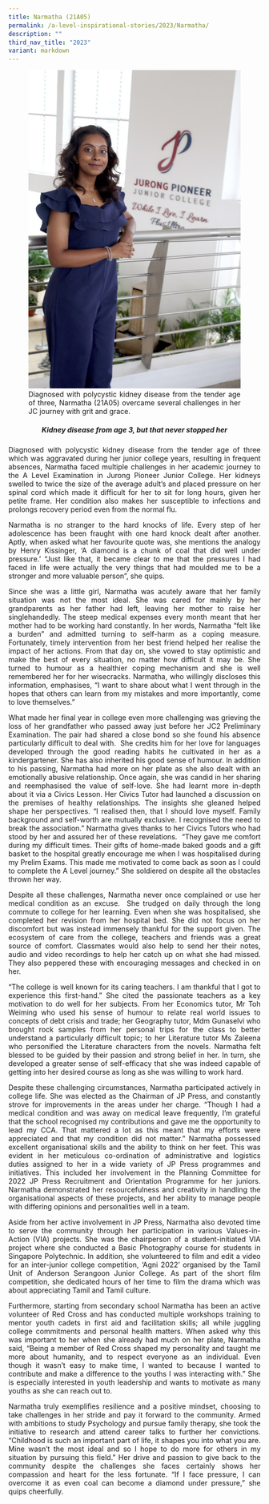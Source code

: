 ```yaml
---
title: Narmatha (21A05)
permalink: /a-level-inspirational-stories/2023/Narmatha/
description: ""
third_nav_title: "2023"
variant: markdown
---
```

<div align="justify">

<figure>
<img src="/images/Accomplishment/2023/1Narmatha.jpg">
<figcaption>Diagnosed with polycystic kidney disease from the tender age of three, Narmatha (21A05) overcame several challenges in her JC journey with grit and grace.</figcaption></figure>

<center><h5>Kidney disease from age 3, but that never stopped her</h5></center>

<p> Diagnosed with polycystic kidney disease from the tender age of three which was aggravated during her junior college years, resulting in frequent absences, Narmatha faced multiple challenges in her academic journey to the A Level Examination in Jurong Pioneer Junior College. Her kidneys swelled to twice the size of the average adult’s and placed pressure on her spinal cord which made it difficult for her to sit for long hours, given her petite frame. Her condition also makes her susceptible to infections and prolongs recovery period even from the normal flu.</p>

<!---<p>Whilst most of her peers were busy sitting for the JC2 Preliminary Examinations, another bout of infection led to yet another hospitalisation. Yet, she bounced back and returned before her medical leave ended to retake all her papers so that her preparation would not be in vain. Another curveball was thrown in the lead-up to her A Level examination. She contracted COVID-19 during her study break, which affected her revision due to the long recovery period. “It was very stressful, facing all these challenges just before a major examination, but I told myself I had to give it my all and prove to myself and others what I was capable of.” &nbsp;</p>\--->

<p>Narmatha is no stranger to the hard knocks of life. Every step of her adolescence has been fraught with one hard knock dealt after another. Aptly, when asked what her favourite quote was, she mentions the analogy by Henry Kissinger, ‘A diamond is a chunk of coal that did well under pressure.’ “Just like that, it became clear to me that the pressures I had faced in life were actually the very things that had moulded me to be a stronger and more valuable person”, she quips.</p>

<p>Since she was a little girl, Narmatha was acutely aware that her family situation was not the most ideal. She was cared for mainly by her grandparents as her father had left, leaving her mother to raise her singlehandedly. The steep medical expenses every month meant that her mother had to be working hard constantly. In her words, Narmatha “felt like a burden” and admitted turning to self-harm as a coping measure. Fortunately, timely intervention from her best friend helped her realise the impact of her actions. From that day on, she vowed to stay optimistic and make the best of every situation, no matter how difficult it may be. She turned to humour as a healthier coping mechanism and she is well remembered her for her wisecracks. Narmatha, who willingly discloses this information, emphasises, “I want to share about what I went through in the hopes that others can learn from my mistakes and more importantly, come to love themselves.”</p>

<p>What made her final year in college even more challenging was grieving the loss of her grandfather who passed away just before her JC2 Preliminary Examination. The pair had shared a close bond so she found his absence particularly difficult to deal with.&nbsp; She credits him for her love for languages developed through the good reading habits he cultivated in her as a kindergartener. She has also inherited his good sense of humour. In addition to his passing, Narmatha had more on her plate as she also dealt with an emotionally abusive relationship. Once again, she was candid in her sharing and reemphasised the value of self-love. She had learnt more in-depth about it via a Civics Lesson. Her Civics Tutor had launched a discussion on the premises of healthy relationships. The insights she gleaned helped shape her perspectives. “I realised then, that I should love myself. Family background and self-worth are mutually exclusive. I recognised the need to break the association.” Narmatha gives thanks to her Civics Tutors who had stood by her and assured her of these revelations.&nbsp; “They gave me comfort during my difficult times. Their gifts of home-made baked goods and a gift basket to the hospital greatly encourage me when I was hospitalised during my Prelim Exams. This made me motivated to come back as soon as I could to complete the A Level journey.” She soldiered on despite all the obstacles thrown her way.</p>

<p>Despite all these challenges, Narmatha never once complained or use her medical condition as an excuse.&nbsp; She trudged on daily through the long commute to college for her learning. Even when she was hospitalised, she completed her revision from her hospital bed. She did not focus on her discomfort but was instead immensely thankful for the support given. The ecosystem of care from the college, teachers and friends was a great source of comfort. Classmates would also help to send her their notes, audio and video recordings to help her catch up on what she had missed. They also peppered these with encouraging messages and checked in on her.</p>

<p>“The college is well known for its caring teachers. I am thankful that I got to experience this first-hand.” She cited the passionate teachers as a key motivation to do well for her subjects. From her Economics tutor, Mr Toh Weiming who used his sense of humour to relate real world issues to concepts of debt crisis and trade; her Geography tutor, Mdm Gunaselvi who brought rock samples from her personal trips for the class to better understand a particularly difficult topic; to her Literature tutor Ms Zaleena who personified the Literature characters from the novels. Narmatha felt blessed to be guided by their passion and strong belief in her. In turn, she developed a greater sense of self-efficacy that she was indeed capable of getting into her desired course as long as she was willing to work hard.</p>

<p>Despite these challenging circumstances, Narmatha participated actively in college life. She was elected as the Chairman of JP Press, and constantly strove for improvements in the areas under her charge. “Though I had a medical condition and was away on medical leave frequently, I’m grateful that the school recognised my contributions and gave me the opportunity to lead my CCA. That mattered a lot as this meant that my efforts were appreciated and that my condition did not matter.” Narmatha possessed excellent organisational skills and the ability to think on her feet. This was evident in her meticulous co-ordination of administrative and logistics duties assigned to her in a wide variety of JP Press programmes and initiatives. This included her involvement in the Planning Committee for 2022 JP Press Recruitment and Orientation Programme for her juniors. Narmatha demonstrated her resourcefulness and creativity in handling the organisational aspects of these projects, and her ability to manage people with differing opinions and personalities well in a team.</p>

<p>Aside from her active involvement in JP Press, Narmatha also devoted time to serve the community through her participation in various Values-in-Action (VIA) projects. She was the chairperson of a student-initiated VIA project where she conducted a Basic Photography course for students in Singapore Polytechnic. In addition, she volunteered to film and edit a video for an inter-junior college competition, ‘Agni 2022’ organised by the Tamil Unit of Anderson Serangoon Junior College. As part of the short film competition, she dedicated hours of her time to film the drama which was about appreciating Tamil and Tamil culture.</p>

<p>Furthermore, starting from secondary school Narmatha has been an active volunteer of Red Cross and has conducted multiple workshops training to mentor youth cadets in first aid and facilitation skills; all while juggling college commitments and personal health matters. When asked why this was important to her when she already had much on her plate, Narmatha said, “Being a member of Red Cross shaped my personality and taught me more about humanity, and to respect everyone as an individual. Even though it wasn’t easy to make time, I wanted to because I wanted to contribute and make a difference to the youths I was interacting with.” She is especially interested in youth leadership and wants to motivate as many youths as she can reach out to.</p>

<p>Narmatha truly exemplifies resilience and a positive mindset, choosing to take challenges in her stride and pay it forward to the community. Armed with ambitions to study Psychology and pursue family therapy, she took the initiative to research and attend career talks to further her convictions. “Childhood is such an important part of life, it shapes you into what you are. Mine wasn’t the most ideal and so I hope to do more for others in my situation by pursuing this field.” Her drive and passion to give back to the community despite the challenges she faces certainly shows her compassion and heart for the less fortunate. “If I face pressure, I can overcome it as even coal can become a diamond under pressure,” she quips cheerfully.</p></div>